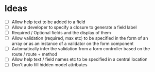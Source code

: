 # Ideas

- [ ] Allow help text to be added to a field
- [ ] Allow a developer to specify a closure to generate a field label
- [ ] Required / Optional fields and the display of them
- [ ] Allow validation (required, max etc) to be specified in the form of an array or as an instance of a validator on the form component
- [ ] Automatically infer the validation from a form controller based on the route / route + method
- [ ] Allow help text / field names etc to be specified in a central location
- [ ] Don't auto fill hidden model attributes
